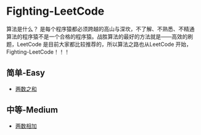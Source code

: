 # Fighting-LeetCode

算法是什么？ 是每个程序猿都必须跨越的高山与深坎，不了解、不熟悉、不精通算法的程序猿不是一个合格的程序猿。战胜算法的最好的方法就是——高效的刷题，LeetCode 是目前大家都比较推荐的，所以算法之路也从LeetCode 开始，Fighting-LeetCode！！！ 

## 简单-Easy

+ [两数之和](https://github.com/JordanHank/Fighting-LeetCode/blob/master/docs/easy/numsSum.md) 

## 中等-Medium

+ [两数相加](https://github.com/JordanHank/Fighting-LeetCode/blob/master/docs/medium/numsAdd.md)